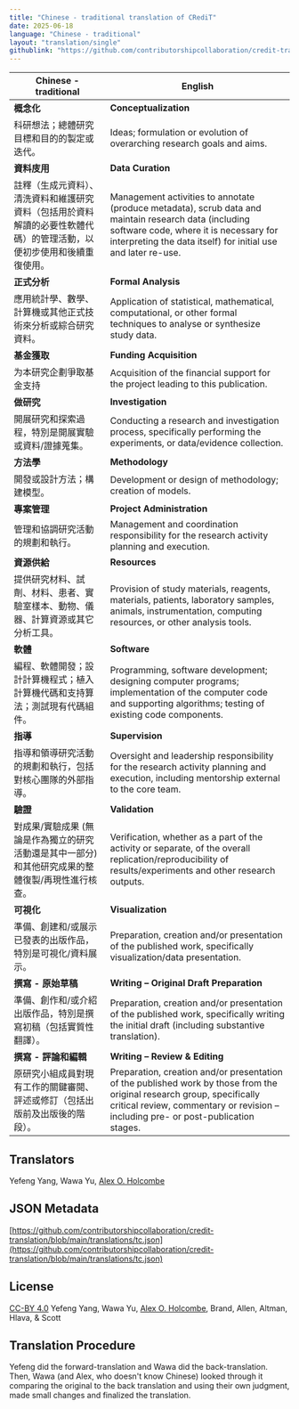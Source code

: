 ```yaml
---
title: "Chinese - traditional translation of CRediT"
date: 2025-06-18
language: "Chinese - traditional"
layout: "translation/single"
githublink: "https://github.com/contributorshipcollaboration/credit-translation/blob/main/translations/tc.json"
---
```


| Chinese - traditional | English |
| --- | --- |
| **概念化** | **Conceptualization** |
| 科研想法；總體研究目標和目的的製定或迭代。 | Ideas; formulation or evolution of overarching research goals and aims. |
| **資料庋用** | **Data Curation** |
| 註釋（生成元資料）、清洗資料和維護研究資料（包括用於資料解讀的必要性軟體代碼）的管理活動，以便初步使用和後續重復使用。 | Management activities to annotate (produce metadata), scrub data and maintain research data (including software code, where it is necessary for interpreting the data itself) for initial use and later re-use. |
| **正式分析** | **Formal Analysis** |
| 應用統計學、數學、計算機或其他正式技術來分析或綜合研究資料。 | Application of statistical, mathematical, computational, or other formal techniques to analyse or synthesize study data. |
| **基金獲取** | **Funding Acquisition** |
| 为本研究企劃爭取基金支持 | Acquisition of the financial support for the project leading to this publication. |
| **做研究** | **Investigation** |
| 開展研究和探索過程，特別是開展實驗或資料/證據蒐集。 | Conducting a research and investigation process, specifically performing the experiments, or data/evidence collection. |
| **方法學** | **Methodology** |
| 開發或設計方法；構建模型。 | Development or design of methodology; creation of models. |
| **專案管理** | **Project Administration** |
| 管理和協調研究活動的規劃和執行。 | Management and coordination responsibility for the research activity planning and execution. |
| **資源供給** | **Resources** |
| 提供研究材料、試劑、材料、患者、實驗室樣本、動物、儀器、計算資源或其它分析工具。 | Provision of study materials, reagents, materials, patients, laboratory samples, animals, instrumentation, computing resources, or other analysis tools. |
| **軟體** | **Software** |
| 編程、軟體開發；設計計算機程式；植入計算機代碼和支持算法；測試現有代碼組件。 | Programming, software development; designing computer programs; implementation of the computer code and supporting algorithms; testing of existing code components. |
| **指導** | **Supervision** |
| 指導和領導研究活動的規劃和執行，包括對核心團隊的外部指導。 | Oversight and leadership responsibility for the research activity planning and execution, including mentorship external to the core team. |
| **驗證** | **Validation** |
|  對成果/實驗成果 (無論是作為獨立的研究活動還是其中一部分) 和其他研究成果的整體復製/再現性進行核查。 | Verification, whether as a part of the activity or separate, of the overall replication/reproducibility of results/experiments and other research outputs. |
| **可視化** | **Visualization** |
| 準備、創建和/或展示已發表的出版作品，特別是可視化/資料展示。 | Preparation, creation and/or presentation of the published work, specifically visualization/data presentation. |
| **撰寫 - 原始草稿** | **Writing – Original Draft Preparation** |
| 準備、創作和/或介紹出版作品，特別是撰寫初稿（包括實質性翻譯）。 | Preparation, creation and/or presentation of the published work, specifically writing the initial draft (including substantive translation). |
| **撰寫 - 評論和編輯** | **Writing – Review & Editing** |
| 原研究小組成員對現有工作的關鍵審閱、評述或修訂（包括出版前及出版後的階段）。 | Preparation, creation and/or presentation of the published work by those from the original research group, specifically critical review, commentary or revision – including pre- or post-publication stages. |

## Translators

Yefeng  Yang, Wawa  Yu, [Alex O. Holcombe](https://orcid.org/0000-0003-2869-0085)

## JSON Metadata

[https://github.com/contributorshipcollaboration/credit-translation/blob/main/translations/tc.json](https://github.com/contributorshipcollaboration/credit-translation/blob/main/translations/tc.json)

## License

[CC-BY 4.0](https://creativecommons.org/licenses/by/4.0/) Yefeng  Yang, Wawa  Yu, [Alex O. Holcombe](https://orcid.org/0000-0003-2869-0085), Brand, Allen, Altman, Hlava, & Scott

## Translation Procedure

Yefeng did the forward-translation and Wawa did the back-translation. Then, Wawa (and Alex, who doesn't know Chinese) looked through it comparing the original to the back translation and using their own judgment, made small changes and finalized the translation.